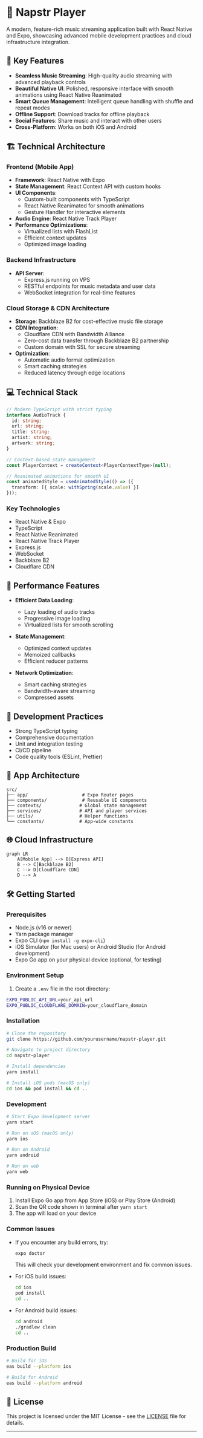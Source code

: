 # 🎵 Napstr Player

A modern, feature-rich music streaming application built with React Native and Expo, showcasing advanced mobile development practices and cloud infrastructure integration.



## 🌟 Key Features

- **Seamless Music Streaming**: High-quality audio streaming with advanced playback controls
- **Beautiful Native UI**: Polished, responsive interface with smooth animations using React Native Reanimated
- **Smart Queue Management**: Intelligent queue handling with shuffle and repeat modes
- **Offline Support**: Download tracks for offline playback
- **Social Features**: Share music and interact with other users
- **Cross-Platform**: Works on both iOS and Android

## 🏗️ Technical Architecture

### Frontend (Mobile App)
- **Framework**: React Native with Expo
- **State Management**: React Context API with custom hooks
- **UI Components**: 
  - Custom-built components with TypeScript
  - React Native Reanimated for smooth animations
  - Gesture Handler for interactive elements
- **Audio Engine**: React Native Track Player
- **Performance Optimizations**:
  - Virtualized lists with FlashList
  - Efficient context updates
  - Optimized image loading

### Backend Infrastructure
- **API Server**: 
  - Express.js running on VPS
  - RESTful endpoints for music metadata and user data
  - WebSocket integration for real-time features

### Cloud Storage & CDN Architecture
- **Storage**: Backblaze B2 for cost-effective music file storage
- **CDN Integration**:
  - Cloudflare CDN with Bandwidth Alliance
  - Zero-cost data transfer through Backblaze B2 partnership
  - Custom domain with SSL for secure streaming
- **Optimization**:
  - Automatic audio format optimization
  - Smart caching strategies
  - Reduced latency through edge locations

## 💻 Technical Stack

```typescript
// Modern TypeScript with strict typing
interface AudioTrack {
  id: string;
  url: string;
  title: string;
  artist: string;
  artwork: string;
}

// Context-based state management
const PlayerContext = createContext<PlayerContextType>(null);

// Reanimated animations for smooth UI
const animatedStyle = useAnimatedStyle(() => ({
  transform: [{ scale: withSpring(scale.value) }]
}));
```

### Key Technologies
- React Native & Expo
- TypeScript
- React Native Reanimated
- React Native Track Player
- Express.js
- WebSocket
- Backblaze B2
- Cloudflare CDN

## 🚀 Performance Features

- **Efficient Data Loading**:
  - Lazy loading of audio tracks
  - Progressive image loading
  - Virtualized lists for smooth scrolling

- **State Management**:
  - Optimized context updates
  - Memoized callbacks
  - Efficient reducer patterns

- **Network Optimization**:
  - Smart caching strategies
  - Bandwidth-aware streaming
  - Compressed assets



## 🎯 Development Practices

- Strong TypeScript typing
- Comprehensive documentation
- Unit and integration testing
- CI/CD pipeline
- Code quality tools (ESLint, Prettier)

## 📱 App Architecture

```
src/
├── app/                    # Expo Router pages
├── components/             # Reusable UI components
├── contexts/              # Global state management
├── services/              # API and player services
├── utils/                 # Helper functions
└── constants/             # App-wide constants
```

## 🌐 Cloud Infrastructure

```mermaid
graph LR
    A[Mobile App] --> B[Express API]
    B --> C[Backblaze B2]
    C --> D[Cloudflare CDN]
    D --> A
```

## 🛠️ Getting Started

### Prerequisites

- Node.js (v16 or newer)
- Yarn package manager
- Expo CLI (`npm install -g expo-cli`)
- iOS Simulator (for Mac users) or Android Studio (for Android development)
- Expo Go app on your physical device (optional, for testing)

### Environment Setup

1. Create a `.env` file in the root directory:
```bash
EXPO_PUBLIC_API_URL=your_api_url
EXPO_PUBLIC_CLOUDFLARE_DOMAIN=your_cloudflare_domain
```

### Installation

```bash
# Clone the repository
git clone https://github.com/yourusername/napstr-player.git

# Navigate to project directory
cd napstr-player

# Install dependencies
yarn install

# Install iOS pods (macOS only)
cd ios && pod install && cd ..
```

### Development

```bash
# Start Expo development server
yarn start

# Run on iOS (macOS only)
yarn ios

# Run on Android
yarn android

# Run on web
yarn web
```

### Running on Physical Device

1. Install Expo Go app from App Store (iOS) or Play Store (Android)
2. Scan the QR code shown in terminal after `yarn start`
3. The app will load on your device

### Common Issues

- If you encounter any build errors, try:
  ```bash
  expo doctor
  ```
  This will check your development environment and fix common issues.

- For iOS build issues:
  ```bash
  cd ios
  pod install
  cd ..
  ```

- For Android build issues:
  ```bash
  cd android
  ./gradlew clean
  cd ..
  ```

### Production Build

```bash
# Build for iOS
eas build --platform ios

# Build for Android
eas build --platform android
```


## 📄 License

This project is licensed under the MIT License - see the [LICENSE](LICENSE) file for details.

---
